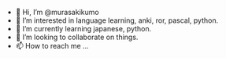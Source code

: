 - 👋 Hi, I’m @murasakikumo
- 👀 I’m interested in language learning, anki, ror, pascal, python.
- 🌱 I’m currently learning japanese, python.
- 💞️ I’m looking to collaborate on things.
- 📫 How to reach me ...

<!---
murasakikumo/murasakikumo is a ✨ special ✨ repository because its `README.md` (this file) appears on your GitHub profile.
You can click the Preview link to take a look at your changes.
--->

